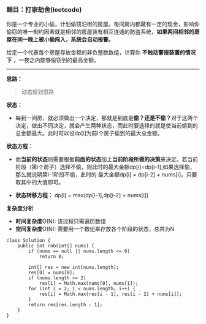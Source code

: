 ### 题目：打家劫舍(leetcode)
你是一个专业的小偷，计划偷窃沿街的房屋。每间房内都藏有一定的现金，影响你偷窃的唯一制约因素就是相邻的房屋装有相互连通的防盗系统，**如果两间相邻的房屋在同一晚上被小偷闯入，系统会自动报警。**

给定一个代表每个房屋存放金额的非负整数数组，计算你 **不触动警报装置的情况下** ，一夜之内能够偷窃到的最高金额。
****
**思路：** 
> 动态规划思路

**状态：**
* 每到一间房，就必须做出一个决定，那就是到底是<strong>偷？还是不偷？</strong>对于这两个决定，做出不同决定，就会产生两种状态，而此时要选择的就是使当前偷到的总金额最大。此时可以设dp[i]为前i个房子偷到的最大总金额。

**状态方程：**
* 而<strong>当前的状态</strong>则需要根据<strong>前面的状态</strong>加上<strong>当前阶段所做的决策</strong>来决定。若当前阶段（第i个房子）选择不偷，则此时的最大金额dp[i]=dp[i-1];如果选择偷，那么就说明第i-1阶段不偷，此时的
最大金额dp[i] = dp[i-2] + nums[i]。只要取其中的大值即可。

* <strong>状态转移方程：</strong> dp[i] = max(dp[i-1],dp[i-2] + nums[i])

**复杂度分析**
* <strong>时间复杂度</strong>O(N): 该过程只需遍历数组
* <strong>空间复杂度</strong>O(N): 需要用一个数组来存放各个阶段的状态，总共为N

```
class Solution {
    public int rob(int[] nums) {
        if (nums == null || nums.length <= 0)
            return 0;
   
        int[] res = new int[nums.length];
        res[0] = nums[0];
        if (nums.length >= 2)
            res[1] = Math.max(nums[0], nums[1]);
        for (int i = 2; i < nums.length; i++) {
            res[i] = Math.max(res[i - 1], res[i - 2] + nums[i]);
        }
        return res[res.length - 1];
    }
}
```
